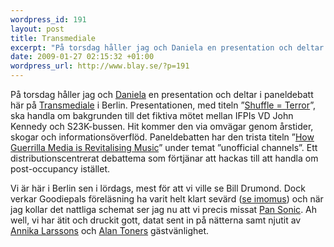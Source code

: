 ```yaml
--- 
wordpress_id: 191
layout: post
title: Transmediale
excerpt: "På torsdag håller jag och Daniela en presentation och deltar i paneldebatt här på Transmediale i Berlin. Presentationen, med titeln \xE2\x80\x9DShuffle = Terror\xE2\x80\x9D, ska handla om bakgrunden till det fiktiva mötet mellan IFPIs VD John Kennedy och S23K-bussen. Hit kommer den via omvägar genom årstider, skogar och informationsöverflöd."
date: 2009-01-27 02:15:32 +01:00
wordpress_url: http://www.blay.se/?p=191
---
```

På torsdag håller jag och <a href="http://www.bevarainternet.se/skribent/daniela-alba" target="_blank">Daniela</a> en presentation och deltar i paneldebatt här på <a href="http://www.clubtransmediale.de" target="_blank">Transmediale</a> i Berlin. Presentationen, med titeln ”<a href="http://www.clubtransmediale.de/festival-09/day-program/day-schedule/29/lecture-shuffle-terror.html" target="_blank">Shuffle = Terror</a>”, ska handla om bakgrunden till det fiktiva mötet mellan IFPIs VD John Kennedy och S23K-bussen. Hit kommer den via omvägar genom årstider, skogar och informationsöverflöd. Paneldebatten har den trista titeln ”<a href="http://www.clubtransmediale.de/festival-09/day-program/day-schedule/29/discussion-how-guerrilla-media-is-revitalising-music.html" target="_blank">How Guerrilla Media is Revitalising Music</a>” under temat ”unofficial channels”. Ett distributionscentrerat debattema som förtjänar att hackas till att handla om post-occupancy istället.

Vi är här i Berlin sen i lördags, mest för att vi ville se Bill Drumond. Dock verkar Goodiepals föreläsning ha varit helt klart sevärd (<a href="http://imomus.livejournal.com/431499.html" target="_blank">se imomus</a>) och när jag kollar det nattliga schemat ser jag nu att vi precis missat <a href="http://www.clubtransmediale.de/festival-09/night-program/schedule/26/atak-night-4.html" target="_blank">Pan Sonic</a>. Ah well, vi har ätit och druckit gott, datat sent in på nätterna samt njutit av <a href="http://www.annikalarsson.com/" target="_blank">Annika Larssons</a> och <a href="http://knowfuture.wordpress.com/" target="_blank">Alan Toners</a> gästvänlighet.
